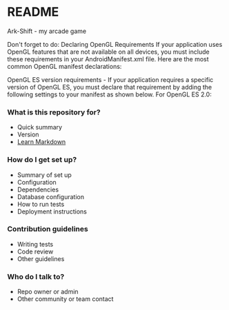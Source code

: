 # README #

Ark-Shift - my arcade game


Don't forget to do:
Declaring OpenGL Requirements
If your application uses OpenGL features that are not available on all devices, you must include these requirements in your AndroidManifest.xml file. Here are the most common OpenGL manifest declarations:

OpenGL ES version requirements - If your application requires a specific version of OpenGL ES, you must declare that requirement by adding the following settings to your manifest as shown below.
For OpenGL ES 2.0:


### What is this repository for? ###

* Quick summary
* Version
* [Learn Markdown](https://bitbucket.org/tutorials/markdowndemo)

### How do I get set up? ###

* Summary of set up
* Configuration
* Dependencies
* Database configuration
* How to run tests
* Deployment instructions

### Contribution guidelines ###

* Writing tests
* Code review
* Other guidelines

### Who do I talk to? ###

* Repo owner or admin
* Other community or team contact